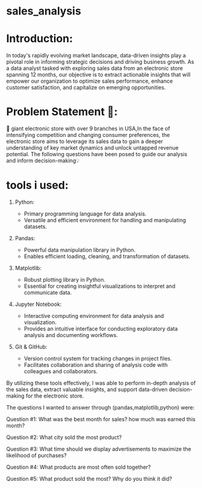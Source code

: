 # sales_analysis
# Introduction:
In today's rapidly evolving market landscape, data-driven insights play a pivotal role in informing strategic decisions and driving business growth. As a data analyst tasked with exploring sales data from an electronic store spanning 12 months, our objective is to extract actionable insights that will empower our organization to optimize sales performance, enhance customer satisfaction, and capitalize on emerging opportunities.
# Problem Statement 🎯:
🛒 giant electronic store   with over 9 branches in USA,In the face of intensifying competition and changing consumer preferences, the electronic store aims to leverage its sales data to gain a deeper understanding of key market dynamics and unlock untapped revenue potential. The following questions have been posed to guide our analysis and inform decision-making💡
# tools i used:
1. Python:
   - Primary programming language for data analysis.
   - Versatile and efficient environment for handling and manipulating datasets.

2. Pandas:
   - Powerful data manipulation library in Python.
   - Enables efficient loading, cleaning, and transformation of datasets.

3. Matplotlib:
   - Robust plotting library in Python.
   - Essential for creating insightful visualizations to interpret and communicate data.

4. Jupyter Notebook:
   - Interactive computing environment for data analysis and visualization.
   - Provides an intuitive interface for conducting exploratory data analysis and documenting workflows.

5. Git & GitHub:
   - Version control system for tracking changes in project files.
   - Facilitates collaboration and sharing of analysis code with colleagues and collaborators.

By utilizing these tools effectively, I was able to perform in-depth analysis of the sales data, extract valuable insights, and support data-driven decision-making for the electronic store.

The questions I wanted to answer through (pandas,matplotlib,python) were:

Question #1: What was the best month for sales? how much was earned this month?

Question #2: What city sold the most product? 

Question #3: What time should we display advertisements to maximize the likelihood of purchases?

Question #4: What products are most often sold together?

Question #5: What product sold the most? Why do you think it did?
